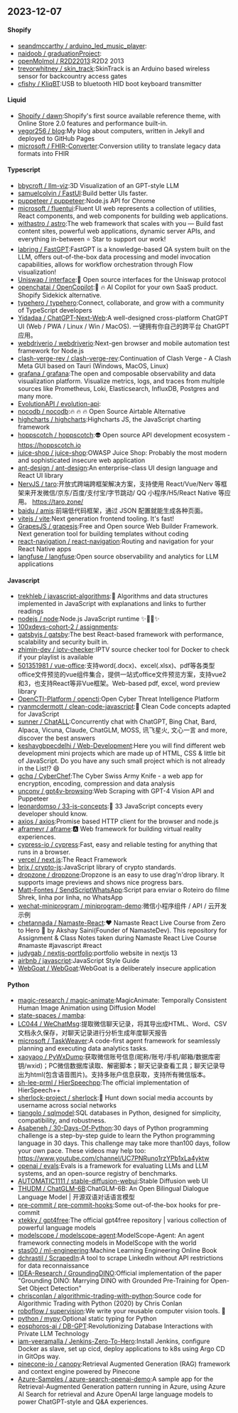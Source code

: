 ## 2023-12-07

#### Shopify
* [seandmccarthy / arduino_led_music_player](https://github.com/seandmccarthy/arduino_led_music_player):
* [naidoob / graduationProject](https://github.com/naidoob/graduationProject):
* [openMolmol / R2D22013](https://github.com/openMolmol/R2D22013):R2D2 2013
* [trevorwhitney / skin_track](https://github.com/trevorwhitney/skin_track):SkinTrack is an Arduino based wireless sensor for backcountry access gates
* [cfishy / KliqBT](https://github.com/cfishy/KliqBT):USB to bluetooth HID boot keyboard transmitter

#### Liquid
* [Shopify / dawn](https://github.com/Shopify/dawn):Shopify's first source available reference theme, with Online Store 2.0 features and performance built-in.
* [yegor256 / blog](https://github.com/yegor256/blog):My blog about computers, written in Jekyll and deployed to GitHub Pages
* [microsoft / FHIR-Converter](https://github.com/microsoft/FHIR-Converter):Conversion utility to translate legacy data formats into FHIR

#### Typescript
* [bbycroft / llm-viz](https://github.com/bbycroft/llm-viz):3D Visualization of an GPT-style LLM
* [samuelcolvin / FastUI](https://github.com/samuelcolvin/FastUI):Build better UIs faster.
* [puppeteer / puppeteer](https://github.com/puppeteer/puppeteer):Node.js API for Chrome
* [microsoft / fluentui](https://github.com/microsoft/fluentui):Fluent UI web represents a collection of utilities, React components, and web components for building web applications.
* [withastro / astro](https://github.com/withastro/astro):The web framework that scales with you — Build fast content sites, powerful web applications, dynamic server APIs, and everything in-between ⭐️ Star to support our work!
* [labring / FastGPT](https://github.com/labring/FastGPT):FastGPT is a knowledge-based QA system built on the LLM, offers out-of-the-box data processing and model invocation capabilities, allows for workflow orchestration through Flow visualization!
* [Uniswap / interface](https://github.com/Uniswap/interface):🦄 Open source interfaces for the Uniswap protocol
* [openchatai / OpenCopilot](https://github.com/openchatai/OpenCopilot):🤖 🔥 AI Copilot for your own SaaS product. Shopify Sidekick alternative.
* [typehero / typehero](https://github.com/typehero/typehero):Connect, collaborate, and grow with a community of TypeScript developers
* [Yidadaa / ChatGPT-Next-Web](https://github.com/Yidadaa/ChatGPT-Next-Web):A well-designed cross-platform ChatGPT UI (Web / PWA / Linux / Win / MacOS). 一键拥有你自己的跨平台 ChatGPT 应用。
* [webdriverio / webdriverio](https://github.com/webdriverio/webdriverio):Next-gen browser and mobile automation test framework for Node.js
* [clash-verge-rev / clash-verge-rev](https://github.com/clash-verge-rev/clash-verge-rev):Continuation of Clash Verge - A Clash Meta GUI based on Tauri (Windows, MacOS, Linux)
* [grafana / grafana](https://github.com/grafana/grafana):The open and composable observability and data visualization platform. Visualize metrics, logs, and traces from multiple sources like Prometheus, Loki, Elasticsearch, InfluxDB, Postgres and many more.
* [EvolutionAPI / evolution-api](https://github.com/EvolutionAPI/evolution-api):
* [nocodb / nocodb](https://github.com/nocodb/nocodb):🔥 🔥 🔥 Open Source Airtable Alternative
* [highcharts / highcharts](https://github.com/highcharts/highcharts):Highcharts JS, the JavaScript charting framework
* [hoppscotch / hoppscotch](https://github.com/hoppscotch/hoppscotch):👽 Open source API development ecosystem - https://hoppscotch.io
* [juice-shop / juice-shop](https://github.com/juice-shop/juice-shop):OWASP Juice Shop: Probably the most modern and sophisticated insecure web application
* [ant-design / ant-design](https://github.com/ant-design/ant-design):An enterprise-class UI design language and React UI library
* [NervJS / taro](https://github.com/NervJS/taro):开放式跨端跨框架解决方案，支持使用 React/Vue/Nerv 等框架来开发微信/京东/百度/支付宝/字节跳动/ QQ 小程序/H5/React Native 等应用。 https://taro.zone/
* [baidu / amis](https://github.com/baidu/amis):前端低代码框架，通过 JSON 配置就能生成各种页面。
* [vitejs / vite](https://github.com/vitejs/vite):Next generation frontend tooling. It's fast!
* [GrapesJS / grapesjs](https://github.com/GrapesJS/grapesjs):Free and Open source Web Builder Framework. Next generation tool for building templates without coding
* [react-navigation / react-navigation](https://github.com/react-navigation/react-navigation):Routing and navigation for your React Native apps
* [langfuse / langfuse](https://github.com/langfuse/langfuse):Open source observability and analytics for LLM applications

#### Javascript
* [trekhleb / javascript-algorithms](https://github.com/trekhleb/javascript-algorithms):📝 Algorithms and data structures implemented in JavaScript with explanations and links to further readings
* [nodejs / node](https://github.com/nodejs/node):Node.js JavaScript runtime ✨🐢🚀✨
* [100xdevs-cohort-2 / assignments](https://github.com/100xdevs-cohort-2/assignments):
* [gatsbyjs / gatsby](https://github.com/gatsbyjs/gatsby):The best React-based framework with performance, scalability and security built in.
* [zhimin-dev / iptv-checker](https://github.com/zhimin-dev/iptv-checker):IPTV source checker tool for Docker to check if your playlist is available
* [501351981 / vue-office](https://github.com/501351981/vue-office):支持word(.docx)、excel(.xlsx)、pdf等各类型office文件预览的vue组件集合，提供一站式office文件预览方案，支持vue2和3，也支持React等非Vue框架。Web-based pdf, excel, word preview library
* [OpenCTI-Platform / opencti](https://github.com/OpenCTI-Platform/opencti):Open Cyber Threat Intelligence Platform
* [ryanmcdermott / clean-code-javascript](https://github.com/ryanmcdermott/clean-code-javascript):🛁 Clean Code concepts adapted for JavaScript
* [sunner / ChatALL](https://github.com/sunner/ChatALL):Concurrently chat with ChatGPT, Bing Chat, Bard, Alpaca, Vicuna, Claude, ChatGLM, MOSS, 讯飞星火, 文心一言 and more, discover the best answers
* [keshavgbpecdelhi / Web-Development](https://github.com/keshavgbpecdelhi/Web-Development):Here you will find different web development mini projects which are made up of HTML, CSS & little bit of JavaScript. Do you have any such small project which is not already in the List!? 😄
* [gchq / CyberChef](https://github.com/gchq/CyberChef):The Cyber Swiss Army Knife - a web app for encryption, encoding, compression and data analysis
* [unconv / gpt4v-browsing](https://github.com/unconv/gpt4v-browsing):Web Scraping with GPT-4 Vision API and Puppeteer
* [leonardomso / 33-js-concepts](https://github.com/leonardomso/33-js-concepts):📜 33 JavaScript concepts every developer should know.
* [axios / axios](https://github.com/axios/axios):Promise based HTTP client for the browser and node.js
* [aframevr / aframe](https://github.com/aframevr/aframe):🅰️
Web framework for building virtual reality experiences.
* [cypress-io / cypress](https://github.com/cypress-io/cypress):Fast, easy and reliable testing for anything that runs in a browser.
* [vercel / next.js](https://github.com/vercel/next.js):The React Framework
* [brix / crypto-js](https://github.com/brix/crypto-js):JavaScript library of crypto standards.
* [dropzone / dropzone](https://github.com/dropzone/dropzone):Dropzone is an easy to use drag'n'drop library. It supports image previews and shows nice progress bars.
* [Matt-Fontes / SendScriptWhatsApp](https://github.com/Matt-Fontes/SendScriptWhatsApp):Script para enviar o Roteiro do filme Shrek, linha por linha, no WhatsApp
* [wechat-miniprogram / miniprogram-demo](https://github.com/wechat-miniprogram/miniprogram-demo):微信小程序组件 / API / 云开发示例
* [chetannada / Namaste-React](https://github.com/chetannada/Namaste-React):❤ Namaste React Live Course from Zero to Hero 🚀 by Akshay Saini(Founder of NamasteDev). This repository for Assignment & Class Notes taken during Namaste React Live Course #namaste #javascript #react
* [judygab / nextjs-portfolio](https://github.com/judygab/nextjs-portfolio):portfolio website in nextjs 13
* [airbnb / javascript](https://github.com/airbnb/javascript):JavaScript Style Guide
* [WebGoat / WebGoat](https://github.com/WebGoat/WebGoat):WebGoat is a deliberately insecure application

#### Python
* [magic-research / magic-animate](https://github.com/magic-research/magic-animate):MagicAnimate: Temporally Consistent Human Image Animation using Diffusion Model
* [state-spaces / mamba](https://github.com/state-spaces/mamba):
* [LC044 / WeChatMsg](https://github.com/LC044/WeChatMsg):提取微信聊天记录，将其导出成HTML、Word、CSV文档永久保存，对聊天记录进行分析生成年度聊天报告
* [microsoft / TaskWeaver](https://github.com/microsoft/TaskWeaver):A code-first agent framework for seamlessly planning and executing data analytics tasks.
* [xaoyaoo / PyWxDump](https://github.com/xaoyaoo/PyWxDump):获取微信账号信息(昵称/账号/手机/邮箱/数据库密钥/wxid)；PC微信数据库读取、解密脚本；聊天记录查看工具；聊天记录导出为html(包含语音图片)。支持多账户信息获取，支持所有微信版本。
* [sh-lee-prml / HierSpeechpp](https://github.com/sh-lee-prml/HierSpeechpp):The official implementation of HierSpeech++
* [sherlock-project / sherlock](https://github.com/sherlock-project/sherlock):🔎 Hunt down social media accounts by username across social networks
* [tiangolo / sqlmodel](https://github.com/tiangolo/sqlmodel):SQL databases in Python, designed for simplicity, compatibility, and robustness.
* [Asabeneh / 30-Days-Of-Python](https://github.com/Asabeneh/30-Days-Of-Python):30 days of Python programming challenge is a step-by-step guide to learn the Python programming language in 30 days. This challenge may take more than100 days, follow your own pace. These videos may help too: https://www.youtube.com/channel/UC7PNRuno1rzYPb1xLa4yktw
* [openai / evals](https://github.com/openai/evals):Evals is a framework for evaluating LLMs and LLM systems, and an open-source registry of benchmarks.
* [AUTOMATIC1111 / stable-diffusion-webui](https://github.com/AUTOMATIC1111/stable-diffusion-webui):Stable Diffusion web UI
* [THUDM / ChatGLM-6B](https://github.com/THUDM/ChatGLM-6B):ChatGLM-6B: An Open Bilingual Dialogue Language Model | 开源双语对话语言模型
* [pre-commit / pre-commit-hooks](https://github.com/pre-commit/pre-commit-hooks):Some out-of-the-box hooks for pre-commit
* [xtekky / gpt4free](https://github.com/xtekky/gpt4free):The official gpt4free repository | various collection of powerful language models
* [modelscope / modelscope-agent](https://github.com/modelscope/modelscope-agent):ModelScope-Agent: An agent framework connecting models in ModelScope with the world
* [stas00 / ml-engineering](https://github.com/stas00/ml-engineering):Machine Learning Engineering Online Book
* [dchrastil / ScrapedIn](https://github.com/dchrastil/ScrapedIn):A tool to scrape LinkedIn without API restrictions for data reconnaissance
* [IDEA-Research / GroundingDINO](https://github.com/IDEA-Research/GroundingDINO):Official implementation of the paper "Grounding DINO: Marrying DINO with Grounded Pre-Training for Open-Set Object Detection"
* [chrisconlan / algorithmic-trading-with-python](https://github.com/chrisconlan/algorithmic-trading-with-python):Source code for Algorithmic Trading with Python (2020) by Chris Conlan
* [roboflow / supervision](https://github.com/roboflow/supervision):We write your reusable computer vision tools. 💜
* [python / mypy](https://github.com/python/mypy):Optional static typing for Python
* [eosphoros-ai / DB-GPT](https://github.com/eosphoros-ai/DB-GPT):Revolutionizing Database Interactions with Private LLM Technology
* [iam-veeramalla / Jenkins-Zero-To-Hero](https://github.com/iam-veeramalla/Jenkins-Zero-To-Hero):Install Jenkins, configure Docker as slave, set up cicd, deploy applications to k8s using Argo CD in GitOps way.
* [pinecone-io / canopy](https://github.com/pinecone-io/canopy):Retrieval Augmented Generation (RAG) framework and context engine powered by Pinecone
* [Azure-Samples / azure-search-openai-demo](https://github.com/Azure-Samples/azure-search-openai-demo):A sample app for the Retrieval-Augmented Generation pattern running in Azure, using Azure AI Search for retrieval and Azure OpenAI large language models to power ChatGPT-style and Q&A experiences.
